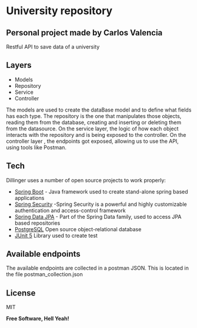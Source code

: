 # University repository
## Personal project made by Carlos Valencia

Restful API to save data of a university

## Layers

- Models
- Repository
- Service
- Controller


The models are used to create the dataBase model and to define what fields has each type. 
The repository is the one that manipulates those objects, reading them from the database, creating and inserting or deleting them from the datasource.
On the service layer, the logic of how each object  interacts with the repository and is being exposed to the controller.
 On the controller layer , the endpoints got exposed, allowing us to use the API, using tools like Postman.

## Tech

Dillinger uses a number of open source projects to work properly:

- [Spring Boot] - Java framework used to create stand-alone spring based applications
- [Spring Security] -Spring Security is a powerful and highly customizable authentication and access-control framework
- [Spring Data JPA] - Part of the Spring Data family, used to access JPA based repositories
- [PostgreSQL] Open source object-relational database
- [JUnit 5] Library used to create test

## Available endpoints

The available endpoints are collected in a postman JSON.
This is located in the file postman_collection.json

## License

MIT

**Free Software, Hell Yeah!**

[//]: # (These are reference links used in the body of this note and get stripped out when the markdown processor does its job. There is no need to format nicely because it shouldn't be seen. Thanks SO - http://stackoverflow.com/questions/4823468/store-comments-in-markdown-syntax)

   [Spring Boot]: <https://spring.io/projects/spring-boot>
   [Spring Security]: <https://spring.io/projects/spring-security>
   [Spring Data JPA]: <https://spring.io/projects/spring-data-jpa>
   [PostgreSQL]: <https://www.postgresql.org/>
   [JUnit 5]: <https://junit.org/junit5/>

